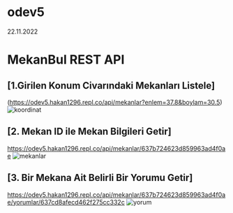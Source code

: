 # odev5
22.11.2022

# MekanBul REST API

## [1.Girilen Konum Civarındaki Mekanları Listele]
(https://odev5.hakan1296.repl.co/api/mekanlar?enlem=37.8&boylam=30.5)
![koordinat](https://user-images.githubusercontent.com/115693802/203407680-99ba21f5-f605-4fbd-950d-88cf72ef6afc.png)

## [2. Mekan ID ile Mekan Bilgileri Getir]
https://odev5.hakan1296.repl.co/api/mekanlar/637b724623d859963ad4f0ae
![mekanlar](https://user-images.githubusercontent.com/115693802/203407888-528eab6d-0bdf-4be3-b05c-de6eca7684c5.png)

## [3. Bir Mekana Ait Belirli Bir Yorumu Getir]
https://odev5.hakan1296.repl.co/api/mekanlar/637b724623d859963ad4f0ae/yorumlar/637cd8afecd462f275cc332c
![yorum](https://user-images.githubusercontent.com/115693802/203408345-8ae173d5-ed09-42b1-adc1-54b5d0a85445.png)














